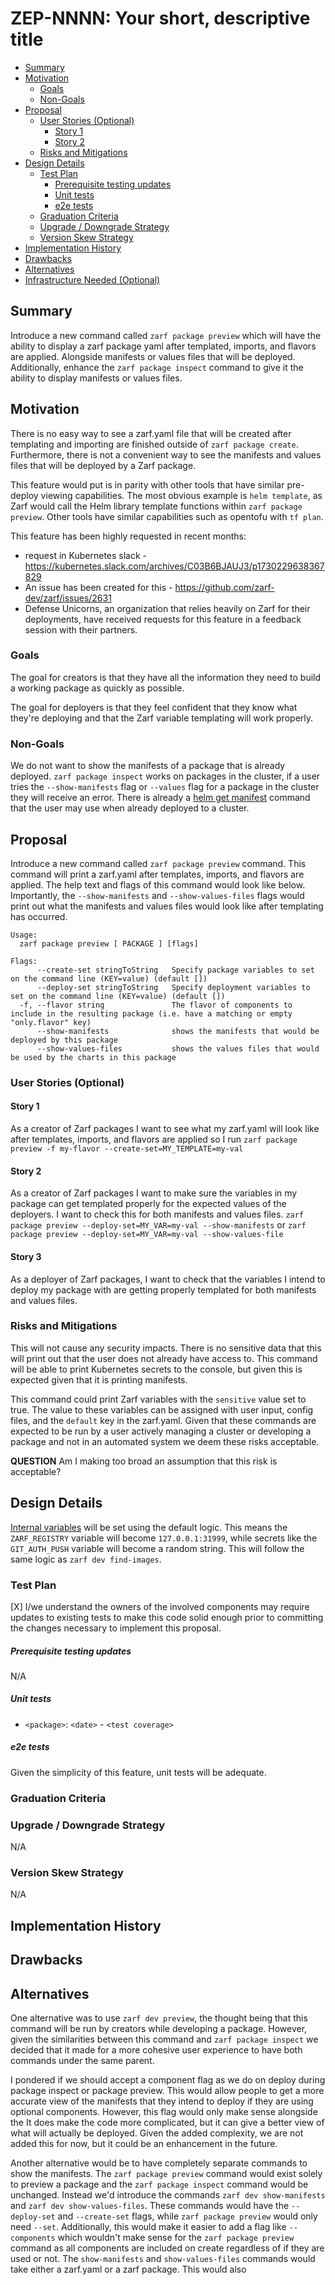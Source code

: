 <!--
**Note:** When your ZEP is complete, all of these comment blocks should be removed.

To get started with this template:

- [ ] **Create an issue in zarf-dev/proposals.**
  When creating a proposal issue, complete all fields in that template. One of
  the fields asks for a link to the ZEP, which you can leave blank until the ZEP
  is filed. Then, go back and add the link.
- [ ] **Make a copy of this template directory.**
  Name it `NNNN-short-descriptive-title`, where `NNNN` is the issue number
  (with no leading zeroes).
- [ ] **Fill out as much of the zep.yaml file as you can.**
  At minimum, complete the "Title", "Authors", "Status", and date-related fields.
- [ ] **Fill out this file as best you can.**
  Focus on the "Summary" and "Motivation" sections first. If you've already discussed
  the idea with the Technical Steering Committee, this part should be easier.
- [ ] **Create a PR for this ZEP.**
  Assign it to members of the Technical Steering Committee who are sponsoring this process.
- [ ] **Merge early and iterate.**
  Don’t get bogged down in the details—focus on getting the goals clarified and the
  ZEP merged quickly. You can fill in the specifics incrementally in later PRs.

Just because a ZEP is merged doesn't mean it's complete or approved. Any ZEP marked
as `provisional` is a working document and subject to change. You can mark unresolved
sections like this:

```
<<[UNRESOLVED optional short context or usernames ]>>
Stuff that is being argued.
<<[/UNRESOLVED]>>
```

When editing ZEPs, aim for focused, single-topic PRs to keep discussions clear. If
you disagree with a section, open a new PR with suggested changes.

Each ZEP covers one "feature" or "enhancement" throughout its lifecycle. You don’t
need a new ZEP for moving from beta to GA. If new details emerge, edit the existing
ZEP. Once a feature is "implemented", major changes should go in new ZEPs.

The latest instructions for this template can be found in [this repo](/NNNN-zep-template/README.md).

**Note:** PRs to move a ZEP to `implementable`, or significant changes to an
`implementable` ZEP, must be approved by all ZEP approvers. If an approver is no
longer appropriate, updates to the list must be approved by the remaining approvers.
-->

# ZEP-NNNN: Your short, descriptive title

<!--
Keep the title short simple and descriptive. It should clearly convey what
the ZEP is going to cover.
-->

<!--
A table of contents helps reviewers quickly navigate the ZEP and highlights
any additional information provided beyond the standard ZEP template.
-->

<!-- toc -->
- [Summary](#summary)
- [Motivation](#motivation)
  - [Goals](#goals)
  - [Non-Goals](#non-goals)
- [Proposal](#proposal)
  - [User Stories (Optional)](#user-stories-optional)
    - [Story 1](#story-1)
    - [Story 2](#story-2)
  - [Risks and Mitigations](#risks-and-mitigations)
- [Design Details](#design-details)
  - [Test Plan](#test-plan)
      - [Prerequisite testing updates](#prerequisite-testing-updates)
      - [Unit tests](#unit-tests)
      - [e2e tests](#e2e-tests)
  - [Graduation Criteria](#graduation-criteria)
  - [Upgrade / Downgrade Strategy](#upgrade--downgrade-strategy)
  - [Version Skew Strategy](#version-skew-strategy)
- [Implementation History](#implementation-history)
- [Drawbacks](#drawbacks)
- [Alternatives](#alternatives)
- [Infrastructure Needed (Optional)](#infrastructure-needed-optional)
<!-- /toc -->

## Summary

<!--
This section is key for creating high-quality, user-focused documentation
like release notes or a roadmap. You should gather this info before
implementation starts to keep the focus on development, not writing. ZEP
editors should ensure the `Summary` is clear and useful for a broad audience.

A good summary should be at least a paragraph long.

Follow the [documentation style guide] for this section and the rest of the ZEP.
Keep line lengths reasonable to make it easier for reviewers to provide
feedback and reduce unnecessary changes.

[documentation style guide]: https://docs.zarf.dev/contribute/style-guide/
-->

Introduce a new command called `zarf package preview` which will have the ability to display a zarf package yaml after templated, imports, and flavors are applied. Alongside manifests or values files that will be deployed. Additionally, enhance the `zarf package inspect` command to give it the ability to display manifests or values files.

## Motivation

<!--
This section is for explicitly listing the motivation, goals, and non-goals of
this ZEP.  Describe why the change is important and the benefits to users. You
can also optionally include links to [experience reports], [community slacks],
or other references to show the community's interest in the ZEP.

[experience reports]: https://go.dev/wiki/ExperienceReports
[openssf slack]: https://openssf.slack.com/archives/C07AKUMBDMJ
[kubernetes slack]: https://kubernetes.slack.com/archives/C03B6BJAUJ3
-->

There is no easy way to see a zarf.yaml file that will be created after templating and importing are finished outside of `zarf package create`. Furthermore, there is not a convenient way to see the manifests and values files that will be deployed by a Zarf package. 

This feature would put is in parity with other tools that have similar pre-deploy viewing capabilities. The most obvious example is `helm template`, as Zarf would call the Helm library template functions within `zarf package preview`. Other tools have similar capabilities such as opentofu with `tf plan`.

This feature has been highly requested in recent months:
- request in Kubernetes slack - https://kubernetes.slack.com/archives/C03B6BJAUJ3/p1730229638367829
- An issue has been created for this - https://github.com/zarf-dev/zarf/issues/2631
- Defense Unicorns, an organization that relies heavily on Zarf for their deployments, have received requests for this feature in a feedback session with their partners.

### Goals

<!--
List the specific goals of the ZEP. What is it trying to achieve? How will we
know that this has succeeded?
-->

The goal for creators is that they have all the information they need to build a working package as quickly as possible. 

The goal for deployers is that they feel confident that they know what they're deploying and that the Zarf variable templating will work properly.

### Non-Goals

<!--
What is out of scope for this ZEP? Listing non-goals helps to focus discussion
and make progress.
-->

We do not want to show the manifests of a package that is already deployed. `zarf package inspect` works on packages in the cluster, if a user tries the `--show-manifests` flag or `--values` flag for a package in the cluster they will receive an error. There is already a [helm get manifest](https://helm.sh/docs/helm/helm_get_manifest/) command that the user may use when already deployed to a cluster. 

## Proposal

<!--
This is where you explain the specifics of the proposal. Provide enough detail
for reviewers to clearly understand what you're proposing, but avoid including
too many specifics like API designs or implementation details. Focus on the
desired outcome and how success will be measured. The "Design Details" section
below is for the real nitty-gritty.
-->

Introduce a new command called `zarf package preview` command. This command will print a zarf.yaml after templates, imports, and flavors are applied. The help text and flags of this command would look like below. Importantly, the `--show-manifests` and `--show-values-files` flags would print out what the manifests and values files would look like after templating has occurred. 

```
Usage:
  zarf package preview [ PACKAGE ] [flags]

Flags:
      --create-set stringToString   Specify package variables to set on the command line (KEY=value) (default [])
      --deploy-set stringToString   Specify deployment variables to set on the command line (KEY=value) (default [])
  -f, --flavor string               The flavor of components to include in the resulting package (i.e. have a matching or empty "only.flavor" key)
      --show-manifests              shows the manifests that would be deployed by this package
      --show-values-files           shows the values files that would be used by the charts in this package
```


### User Stories (Optional)

<!--
Detail the things that people will be able to do if this ZEP is implemented.
Include as much detail as possible so that people can understand the "how" of
the system. The goal here is to make this feel real for users without getting
bogged down.
-->

#### Story 1

As a creator of Zarf packages I want to see what my zarf.yaml will look like after templates, imports, and flavors are applied so I run `zarf package preview -f my-flavor --create-set=MY_TEMPLATE=my-val`

#### Story 2

As a creator of Zarf packages I want to make sure the variables in my package can get templated properly for the expected values of the deployers. I want to check this for both manifests and values files. `zarf package preview --deploy-set=MY_VAR=my-val --show-manifests` or `zarf package preview --deploy-set=MY_VAR=my-val --show-values-file`

#### Story 3

As a deployer of Zarf packages, I want to check that the variables I intend to deploy my package with are getting properly templated for both manifests and values files. 

### Risks and Mitigations

<!--
What are the risks of this proposal, and how do we mitigate? Think broadly.
For example, consider both security and how this will impact the larger
Zarf ecosystem.

How will security be reviewed, and by whom?

How will UX be reviewed, and by whom?
-->

This will not cause any security impacts. There is no sensitive data that this will print out that the user does not already have access to. This command will be able to print Kubernetes secrets to the console, but given this is expected given that it is printing manifests. 

This command could print Zarf variables with the `sensitive` value set to true. The value to these variables can be assigned with user input, config files, and the `default` key in the zarf.yaml. Given that these commands are expected to be run by a user actively managing a cluster or developing a package and not in an automated system we deem these risks acceptable.

**QUESTION** Am I making too broad an assumption that this risk is acceptable?  

## Design Details

<!--
This section should contain enough information that the specifics of your
change are understandable. This may include API specs (though not always
required) or even code snippets. If there's any ambiguity about HOW your
proposal will be implemented, this is the place to discuss that.
-->

[Internal variables](https://docs.zarf.dev/ref/values/#internal-values-zarf_) will be set using the default logic. This means the `ZARF_REGISTRY` variable will become `127.0.0.1:31999`, while secrets like the `GIT_AUTH_PUSH` variable will become a random string. This will follow the same logic as `zarf dev find-images`. 

### Test Plan

<!--
**Note:** *Not required until targeted at a release.*
The goal is to ensure that we don't accept proposals with inadequate testing.

All code is expected to have adequate tests (eventually with coverage
expectations). Please adhere to the [Zarf testing guidelines][testing-guidelines]
when drafting this test plan.

[testing-guidelines]: https://docs.zarf.dev/contribute/testing/
-->

[X] I/we understand the owners of the involved components may require updates to
existing tests to make this code solid enough prior to committing the changes necessary
to implement this proposal.

##### Prerequisite testing updates

<!--
Based on reviewers feedback describe what additional tests need to be added prior
implementing this enhancement to ensure the enhancements have also solid foundations.
-->

N/A

##### Unit tests

<!--
In principle every added code should have complete unit test coverage, so providing
the exact set of tests will not bring additional value.
However, if complete unit test coverage is not possible, explain the reason of it
together with explanation why this is acceptable.
-->

<!--
Additionally, for Alpha try to enumerate the core package you will be touching
to implement this enhancement and provide the current unit coverage for those
in the form of:
- <package>: <date> - <current test coverage>
The data can be easily read from:
https://app.codecov.io/gh/zarf-dev/zarf


This can inform certain test coverage improvements that we want to do before
extending the production code to implement this enhancement.
-->

- `<package>`: `<date>` - `<test coverage>`

##### e2e tests

<!--
This question should be filled when targeting a release.
For Alpha, describe what tests will be added to ensure proper quality of the enhancement.

For Beta and GA, add links to the created E2E test(s) if applicable

We expect no non-infra related flakes in the last month as a GA graduation criteria.
-->

Given the simplicity of this feature, unit tests will be adequate. 

### Graduation Criteria

<!--
**Note:** *Not required until you're targeting a release.*

Define what needs to happen for this feature to move from alpha to beta to GA
(General Availability). Focus on key signals or criteria that show the feature
is ready for each stage.

Consider the following stages when setting graduation criteria:
- Alpha: Feature is behind a feature flag, basic tests in place.
- Beta: Gather feedback from users, complete core features, add more tests.
- GA: Prove real-world usage, complete rigorous testing, gather feedback.

In general, features should wait at least two releases between Beta and GA to
allow time for feedback. For features moving to GA, include conformance tests
to ensure stability and compatibility.

#### Deprecation
If this feature will eventually be deprecated, plan for it:
- Announce deprecation and support policy.
- Wait at least two versions before fully removing it.
-->

### Upgrade / Downgrade Strategy

<!--
If applicable, how will the component be upgraded and downgraded? Make sure
this is in the test plan.

Consider the following in developing an upgrade/downgrade strategy for this
proposal:
- What changes (in invocations, configurations, API use, etc.) is an existing
  package definition or deployment required to make on upgrade, in order to
  maintain previous behavior?
- What changes (in invocations, configurations, API use, etc.) is an existing
  package definition or deployment required to make on upgrade, in order to
  make use of the proposal?
-->

N/A

### Version Skew Strategy

<!--
If applicable, how will the component handle version skew with other
components? What are the guarantees? Make sure this is in the test plan.

Consider the following in developing a version skew strategy for this
proposal:
- Does this proposal involve coordinating behavior between components?
  - (i.e. the Zarf Agent and CLI? The init package and the CLI?)
-->

N/A

## Implementation History

<!--
Major milestones in the lifecycle of a ZEP should be tracked in this section.
Major milestones might include:
- the `Summary` and `Motivation` sections being merged, signaling acceptance of the ZEP
- the `Proposal` section being merged, signaling agreement on a proposed design
- the date implementation started
- the first Kubernetes release where an initial version of the ZEP was available
- the version of Kubernetes where the ZEP graduated to general availability
- when the ZEP was retired or superseded
-->

## Drawbacks

<!--
Why should this ZEP _not_ be implemented?
-->

## Alternatives

<!--
What other approaches did you consider, and why did you rule them out? These do
not need to be as detailed as the proposal, but should include enough
information to express the idea and why it was not acceptable.
-->

One alternative was to use `zarf dev preview`, the thought being that this command will be run by creators while developing a package. However, given the similarities between this command and `zarf package inspect` we decided that it made for a more cohesive user experience to have both commands under the same parent.

I pondered if we should accept a component flag as we do on deploy during package inspect or package preview. This would allow people to get a more accurate view of the manifests that they intend to deploy if they are using optional components. However, this flag would only make sense alongside the  It does make the code more complicated, but it can give a better view of what will actually be deployed. Given the added complexity, we are not added this for now, but it could be an enhancement in the future. 

Another alternative would be to have completely separate commands to show the manifests. The `zarf package preview` command would exist solely to preview a package and the `zarf package inspect` command would be unchanged. Instead we'd introduce the commands `zarf dev show-manifests` and `zarf dev show-values-files`. These commands would have the `--deploy-set` and `--create-set` flags, while `zarf package preview` would only need `--set`. Additionally, this would make it easier to add a flag like `--components` which wouldn't make sense for the `zarf package preview` command as all components are included on create regardless of if they are used or not. The `show-manifests` and `show-values-files` commands would take either a zarf.yaml or a zarf package. This would also 
